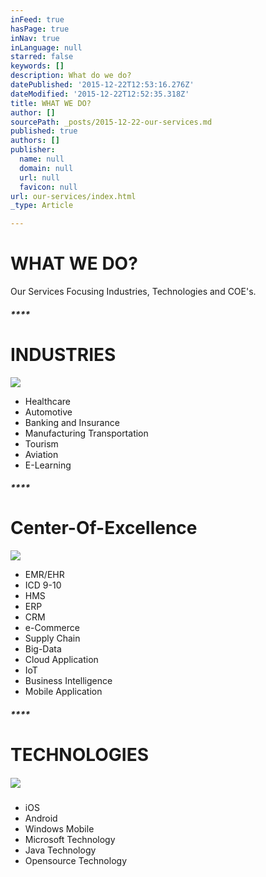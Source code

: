 ```yaml
---
inFeed: true
hasPage: true
inNav: true
inLanguage: null
starred: false
keywords: []
description: What do we do?
datePublished: '2015-12-22T12:53:16.276Z'
dateModified: '2015-12-22T12:52:35.318Z'
title: WHAT WE DO?
author: []
sourcePath: _posts/2015-12-22-our-services.md
published: true
authors: []
publisher:
  name: null
  domain: null
  url: null
  favicon: null
url: our-services/index.html
_type: Article

---
```

# WHAT WE DO?

Our Services Focusing Industries, Technologies and COE's.

##### ****

# **INDUSTRIES**
![](https://s3-us-west-2.amazonaws.com/the-grid-img/p/408fd1545df3621ca458f6bd8877bc9416e81917.png)

* Healthcare 
* Automotive 
* Banking and Insurance 
* Manufacturing Transportation 
* Tourism 
* Aviation 
* E-Learning

##### ****

# **Center-Of-Excellence**
![](https://the-grid-user-content.s3-us-west-2.amazonaws.com/ecf8d2ae-096b-4ac7-b371-e9d7daaebbdb.jpg)

* EMR/EHR 
* ICD 9-10 
* HMS 
* ERP 
* CRM 
* e-Commerce 
* Supply Chain 
* Big-Data 
* Cloud Application 
* IoT 
* Business Intelligence
* Mobile Application

##### ****

# **TECHNOLOGIES**

##### ![](https://the-grid-user-content.s3-us-west-2.amazonaws.com/1f83c151-8a53-4deb-8af6-c8d2bdda92bf.png)

* iOS 
* Android 
* Windows Mobile 
* Microsoft Technology 
* Java Technology 
* Opensource Technology